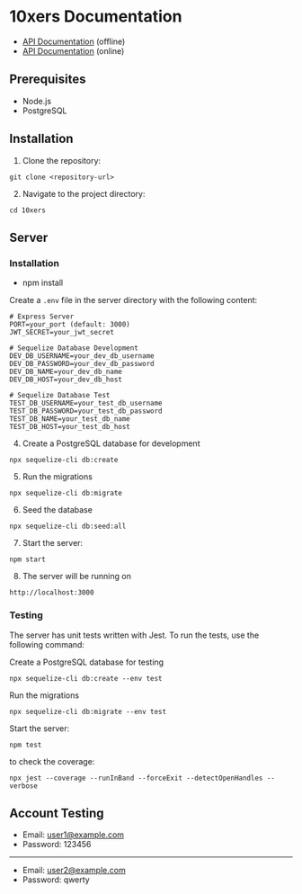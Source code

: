 # 10xers Documentation

- [API Documentation](API.md) (offline)
- [API Documentation](https://documenter.getpostman.com/view/32679813/2sA3BuXUUW) (online)

## Prerequisites

- Node.js
- PostgreSQL

## Installation

1. Clone the repository:

```console
git clone <repository-url>
```

2. Navigate to the project directory:

```console
cd 10xers
```

## Server

### Installation

- npm install

Create a `.env` file in the server directory with the following content:

```dosini
# Express Server
PORT=your_port (default: 3000)
JWT_SECRET=your_jwt_secret

# Sequelize Database Development
DEV_DB_USERNAME=your_dev_db_username
DEV_DB_PASSWORD=your_dev_db_password
DEV_DB_NAME=your_dev_db_name
DEV_DB_HOST=your_dev_db_host

# Sequelize Database Test
TEST_DB_USERNAME=your_test_db_username
TEST_DB_PASSWORD=your_test_db_password
TEST_DB_NAME=your_test_db_name
TEST_DB_HOST=your_test_db_host
```

4. Create a PostgreSQL database for development

```console
npx sequelize-cli db:create
```

5. Run the migrations

```console
npx sequelize-cli db:migrate
```

6. Seed the database

```console
npx sequelize-cli db:seed:all
```

7. Start the server:

```console
npm start
```

8. The server will be running on

```console
http://localhost:3000
```

### Testing

The server has unit tests written with Jest. To run the tests, use the following command:

Create a PostgreSQL database for testing

```console
npx sequelize-cli db:create --env test
```

Run the migrations

```console
npx sequelize-cli db:migrate --env test
```

Start the server:

```console
npm test
```

to check the coverage:

```console
npx jest --coverage --runInBand --forceExit --detectOpenHandles --verbose
```

## Account Testing

- Email: user1@example.com
- Password: 123456

---

- Email: user2@example.com
- Password: qwerty
